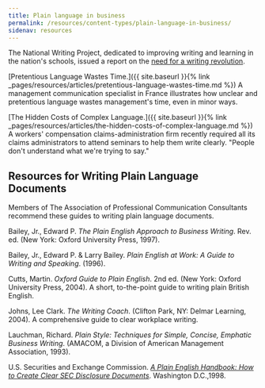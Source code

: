 ```yaml
---
title: Plain language in business
permalink: /resources/content-types/plain-language-in-business/
sidenav: resources
---
```


The National Writing Project, dedicated to improving writing and learning in the nation's schools, issued a report on the [need for a writing revolution](http://www.writingcommission.org/prod_downloads/writingcom/neglectedr.pdf).

[Pretentious Language Wastes Time.]({{ site.baseurl }}{% link _pages/resources/articles/pretentious-language-wastes-time.md %}) A management communication specialist in France illustrates how unclear and pretentious language wastes management's time, even in minor ways.

[The Hidden Costs of Complex Language.]({{ site.baseurl }}{% link _pages/resources/articles/the-hidden-costs-of-complex-language.md %}) A workers' compensation claims-administration firm recently required all its claims administrators to attend seminars to help them write clearly. "People don't understand what we're trying to say."

## Resources for Writing Plain Language Documents

Members of The Association of Professional Communication Consultants recommend these guides to writing plain language documents.

Bailey, Jr., Edward P. _The Plain English Approach to Business Writing_. Rev. ed. (New York: Oxford University Press, 1997).

Bailey, Jr., Edward P. & Larry Bailey. _Plain English at Work: A Guide to Writing and Speaking_. (1996).

Cutts, Martin. _Oxford Guide to Plain English_. 2nd ed. (New York: Oxford University Press, 2004). A short, to-the-point guide to writing plain British English.

Johns, Lee Clark. _The Writing Coach_. (Clifton Park, NY: Delmar Learning, 2004). A comprehensive guide to clear workplace writing.

Lauchman, Richard. _Plain Style: Techniques for Simple, Concise, Emphatic Business Writing_. (AMACOM, a Division of American Management Association, 1993).

U.S. Securities and Exchange Commission. [_A Plain English Handbook: How to Create Clear SEC Disclosure Documents_](http://www.sec.gov/pdf/handbook.pdf). Washington D.C.,1998.
